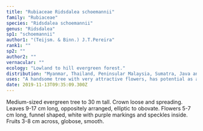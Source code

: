 ```yaml
---
title: "Rubiaceae Ridsdalea schoemannii"
family: "Rubiaceae"
species: "Ridsdalea schoemannii"
genus: "Ridsdalea"
sp1: "schoemannii"
author1: "(Teijsm. & Binn.) J.T.Pereira"
rank1: ""
sp2: ""
author2: ""
vernacular: ""
ecology: "Lowland to hill evergreen forest."
distribution: "Myanmar, Thailand, Peninsular Malaysia, Sumatra, Java and Borneo."
uses: "A handsome tree with very attractive flowers, has potential as an ornamental tree."
date: 2019-11-13T09:35:09.300Z
---
```

Medium-sized evergreen tree to 30 m tall. Crown loose and spreading. Leaves 9-17 cm long, oppositely arranged, elliptic to obovate. Flowers 5-7 cm long, funnel shaped, white with purple markings and speckles inside. Fruits 3-8 cm across, globose, smooth.